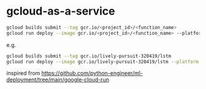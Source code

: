 # gcloud-as-a-service
```bash
gcloud builds submit --tag gcr.io/<project_id>/<function_name>
gcloud run deploy --image gcr.io/<project_id>/<function_name> --platform managed
```
e.g.
```bash
gcloud builds submit --tag gcr.io/lively-pursuit-320419/lstm
gcloud run deploy --image gcr.io/lively-pursuit-320419/lstm --platform managed
```

inspired from https://github.com/python-engineer/ml-deployment/tree/main/google-cloud-run
